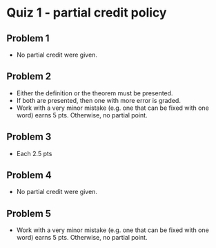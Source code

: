 # Quiz 1 - partial credit policy

## Problem 1

+ No partial credit were given.

## Problem 2

+ Either the definition or the theorem must be presented.
+ If both are presented, then one with more error is graded.
+ Work with a very minor mistake (e.g. one that can be fixed with one word) earns 5 pts. Otherwise, no partial point.

## Problem 3

+ Each 2.5 pts

## Problem 4

+ No partial credit were given.

## Problem 5

+ Work with a very minor mistake (e.g. one that can be fixed with one word) earns 5 pts. Otherwise, no partial point.
